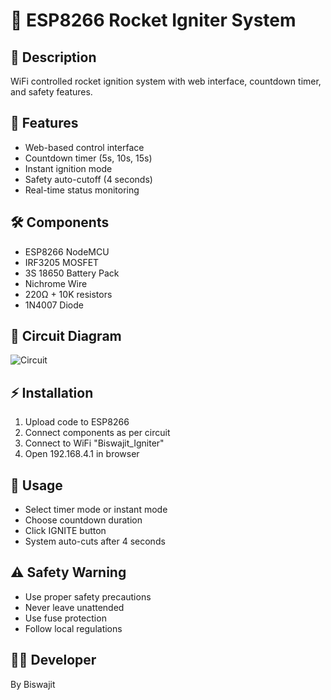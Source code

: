 # 🚀 ESP8266 Rocket Igniter System

## 📖 Description
WiFi controlled rocket ignition system with web interface, countdown timer, and safety features.

## 🔧 Features
- Web-based control interface
- Countdown timer (5s, 10s, 15s)
- Instant ignition mode
- Safety auto-cutoff (4 seconds)
- Real-time status monitoring

## 🛠️ Components
- ESP8266 NodeMCU
- IRF3205 MOSFET
- 3S 18650 Battery Pack
- Nichrome Wire
- 220Ω + 10K resistors
- 1N4007 Diode

## 🔌 Circuit Diagram
![Circuit](circuit/circuit_diagram.png)

## ⚡ Installation
1. Upload code to ESP8266
2. Connect components as per circuit
3. Connect to WiFi "Biswajit_Igniter"
4. Open 192.168.4.1 in browser

## 🎯 Usage
- Select timer mode or instant mode
- Choose countdown duration
- Click IGNITE button
- System auto-cuts after 4 seconds

## ⚠️ Safety Warning
- Use proper safety precautions
- Never leave unattended
- Use fuse protection
- Follow local regulations

## 👨‍💻 Developer
By Biswajit